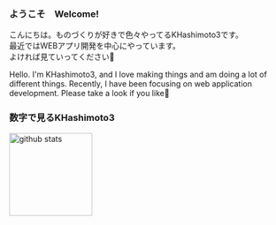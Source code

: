 ### ようこそ　Welcome!
こんにちは。ものづくりが好きで色々やってるKHashimoto3です。  
最近ではWEBアプリ開発を中心にやっています。  
よければ見ていってください👀  
  
Hello. I'm KHashimoto3, and I love making things and am doing a lot of different things.
Recently, I have been focusing on web application development.
Please take a look if you like👀

### 数字で見るKHashimoto3
<p align="left"> 
  <img alt="github stats" height="150px" src="https://github-readme-stats.vercel.app/api?username=KHashimoto3&theme=onedark&show_icons=ture" />
</p>


<!--
**KHashimoto3/KHashimoto3** is a ✨ _special_ ✨ repository because its `README.md` (this file) appears on your GitHub profile.

Here are some ideas to get you started:

- 🔭 I’m currently working on ...
- 🌱 I’m currently learning ...
- 👯 I’m looking to collaborate on ...
- 🤔 I’m looking for help with ...
- 💬 Ask me about ...
- 📫 How to reach me: ...
- 😄 Pronouns: ...
- ⚡ Fun fact: ...
-->
